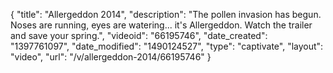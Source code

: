 {
    "title": "Allergeddon 2014",
    "description": "The pollen invasion has begun. Noses are running, eyes are watering... it's Allergeddon. Watch the trailer and save your spring.",
    "videoid": "66195746",
    "date_created": "1397761097",
    "date_modified": "1490124527",
    "type": "captivate",
    "layout": "video",
    "url": "\/v\/allergeddon-2014\/66195746"
}